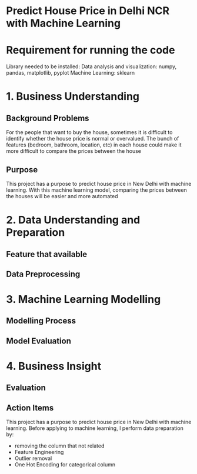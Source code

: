 # Predict House Price in Delhi NCR with Machine Learning

# <b> Requirement for running the code </b>
Library needed to be installed:
Data analysis and visualization: numpy, pandas, matplotlib, pyplot
Machine Learning: sklearn

# <b> 1. Business Understanding </b>
## Background Problems
For the people that want to buy the house, sometimes it is difficult to identify whether the house price is normal or overvalued. The bunch of features (bedroom, bathroom, location, etc) in each house could make it more difficult to compare the prices between the house
## Purpose
This project has a purpose to predict house price in New Delhi with machine learning. With this machine learning model, comparing the prices between the houses will be easier and more automated 

# <b> 2. Data Understanding and Preparation </b>
## Feature that available
## Data Preprocessing

# <b> 3. Machine Learning Modelling </b>
## Modelling Process
## Model Evaluation

# <b> 4. Business Insight </b>
## Evaluation
## Action Items  


This project has a purpose to predict house price in New Delhi with machine learning. Before applying to machine learning, I perform data preparation by:
- removing the column that not related
- Feature Engineering
- Outlier removal
- One Hot Encoding for categorical column

